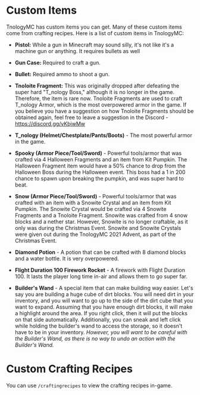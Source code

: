 # Custom Items


TnologyMC has custom items you can get. Many of these custom items come from crafting recipes. Here is a list of custom items in TnologyMC:

- **Pistol:** While a gun in Minecraft may sound silly, it's not like it's a machine gun or anything. It requires bullets as well

- **Gun Case:** Required to craft a gun.

- **Bullet:** Required ammo to shoot a gun.

- **Tnoloite Fragment:** This was originally dropped after defeating the super hard "T_nology Boss," although it is no longer in the game. Therefore, the item is rare now. Tnoloite Fragments are used to craft T_nology Armor, which is the most overpowered armor in the game. If you believe you have a suggestion on how Tnoloite Fragments should be obtained again, feel free to leave a suggestion in the Discord - https://discord.gg/vKbjwMw

- **T_nology (Helmet/Chestplate/Pants/Boots)** - The most powerful armor in the game.

- **Spooky (Armor Piece/Tool/Sword)** - Powerful tools/armor that was crafted via 4 Halloween Fragments and an item from Kit Pumpkin. The Halloween Fragment item would have a 50% chance to drop from the Halloween Boss during the Halloween event. This boss had a 1 in 200 chance to spawn upon breaking the pumpkin, and was super hard to beat.

- **Snow (Armor Piece/Tool/Sword)** - Powerful tools/armor that was crafted with an item with a Snowite Crystal and an item from Kit Pumpkin. The Snowite Crystal would be crafted via 4 Snowite Fragments and a Tnoloite Fragment. Snowite was crafted from 4 snow blocks and a nether star. However, Snowite is no longer craftable, as it only was during the Christmas Event. Snowite and Snowite Crystals were given out during the TnologyMC 2021 Advent, as part of the Christmas Event.

- **Diamond Potion** - A potion that can be crafted with 8 diamond blocks and a water bottle. It is very overpowered.

- **Flight Duration 100 Firework Rocket** - A firework with Flight Duration 100. It lasts the player long time in-air and allows them to go super far.

- **Builder's Wand** - A special item that can make building way easier. Let's say you are building a huge cube of dirt blocks. You will need dirt in your inventory, and you will want to go up to the side of the dirt cube that you want to expand. Assuming that you have enough dirt blocks, it will make a highlight around the area. If you right click, then it will put the blocks on that side automatically. Additionally, you can sneak and left click while holding the builder's wand to access the storage, so it doesn't have to be in your inventory. _However, you will want to be careful with the Builder's Wand, as there is no way to undo an action with the Builder's Wand._




# Custom Crafting Recipes


You can use `/craftingrecipes` to view the crafting recipes in-game.

